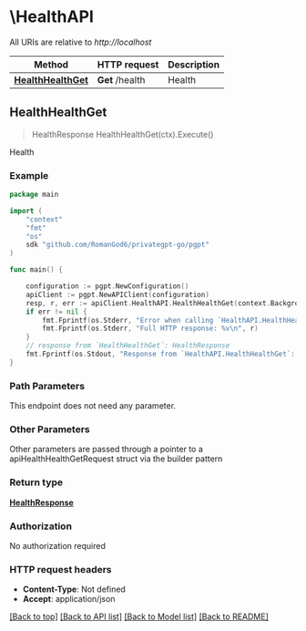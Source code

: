 # \HealthAPI

All URIs are relative to *http://localhost*

Method | HTTP request | Description
------------- | ------------- | -------------
[**HealthHealthGet**](HealthAPI.md#HealthHealthGet) | **Get** /health | Health



## HealthHealthGet

> HealthResponse HealthHealthGet(ctx).Execute()

Health



### Example

```go
package main

import (
	"context"
	"fmt"
	"os"
	sdk "github.com/RomanGod6/privategpt-go/pgpt"
)

func main() {

	configuration := pgpt.NewConfiguration()
	apiClient := pgpt.NewAPIClient(configuration)
	resp, r, err := apiClient.HealthAPI.HealthHealthGet(context.Background()).Execute()
	if err != nil {
		fmt.Fprintf(os.Stderr, "Error when calling `HealthAPI.HealthHealthGet``: %v\n", err)
		fmt.Fprintf(os.Stderr, "Full HTTP response: %v\n", r)
	}
	// response from `HealthHealthGet`: HealthResponse
	fmt.Fprintf(os.Stdout, "Response from `HealthAPI.HealthHealthGet`: %v\n", resp)
}
```

### Path Parameters

This endpoint does not need any parameter.

### Other Parameters

Other parameters are passed through a pointer to a apiHealthHealthGetRequest struct via the builder pattern


### Return type

[**HealthResponse**](HealthResponse.md)

### Authorization

No authorization required

### HTTP request headers

- **Content-Type**: Not defined
- **Accept**: application/json

[[Back to top]](#) [[Back to API list]](../README.md#documentation-for-api-endpoints)
[[Back to Model list]](../README.md#documentation-for-models)
[[Back to README]](../README.md)

